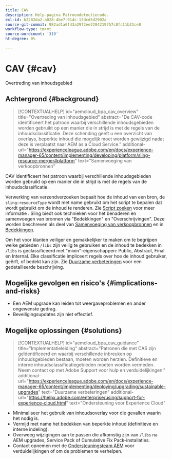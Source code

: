 ```yaml
---
title: CAV
description: Help-pagina Patroondetectiecode.
exl-id: b2282da2-a028-4be7-914c-17dcd5d2902a
source-git-commit: 982ad1a6f43a29f2ee2284219757c8fc11b31ce0
workflow-type: tm+mt
source-wordcount: '319'
ht-degree: 0%

---
```


# CAV {#cav}

Overtreding van inhoudsgebied

## Achtergrond {#background}

>[!CONTEXTUALHELP]
>id="aemcloud_bpa_cav_overview"
>title="Overtreding van inhoudsgebied"
>abstract="De CAV-code identificeert het patroon waarbij verschillende inhoudsgebieden worden gebruikt op een manier die in strijd is met de regels van de inhoudsclassificatie. Deze schending geeft u een overzicht van overlays, beperkte inhoud die mogelijk moet worden gewijzigd nadat deze is verplaatst naar AEM as a Cloud Service."
>additional-url="https://experienceleague.adobe.com/en/docs/experience-manager-65/content/implementing/developing/platform/sling-resource-merger#platform" text="Samenvoeging van verkoopbronnen"

CAV identificeert het patroon waarbij verschillende inhoudsgebieden worden gebruikt op een manier die in strijd is met de regels van de inhoudsclassificatie.

Verwerking van verzendverzoeken bepaalt hoe de inhoud van een bron, de `sling:resourceType` wordt met name gebruikt om het script te bepalen dat wordt gebruikt om de inhoud te renderen. Zie [Script zoeken](https://experienceleague.adobe.com/en/docs/experience-manager-65/content/implementing/developing/introduction/the-basics#locating-the-script) voor meer informatie . Sling biedt ook technieken voor het benaderen en samenvoegen van bronnen via &quot;Bedekkingen&quot; en &quot;Overschrijvingen&quot;. Deze worden beschreven als deel van [Samenvoeging van verkoopbronnen](https://experienceleague.adobe.com/en/docs/experience-manager-65/content/implementing/developing/platform/sling-resource-merger) en in [Bedekkingen](https://experienceleague.adobe.com/en/docs/experience-manager-65/content/implementing/developing/platform/overlays).

Om het voor klanten veiliger en gemakkelijker te maken om te begrijpen welke gebieden `/libs` zijn veilig te gebruiken en de inhoud te bedekken in `/libs` is geclassificeerd met &quot;mixin&quot;-eigenschappen: Public, Abstract, Final en Internal. Elke classificatie impliceert regels over hoe de inhoud gebruiker, geërft, of bedekt kan zijn. Zie [Duurzame verbeteringen](https://experienceleague.adobe.com/en/docs/experience-manager-65/content/implementing/deploying/upgrading/sustainable-upgrades) voor een gedetailleerde beschrijving.

## Mogelijke gevolgen en risico&#39;s {#implications-and-risks}

* Een AEM upgrade kan leiden tot weergaveproblemen en ander ongewenste gedrag.
* Beveiligingsupdates zijn niet effectief.

## Mogelijke oplossingen {#solutions}

>[!CONTEXTUALHELP]
>id="aemcloud_bpa_cav_guidance"
>title="Implementatieleiding"
>abstract="Patronen die met CAS zijn geïdentificeerd en waarbij verschillende inbreuken op inhoudsgebieden bestaan, moeten worden herzien. Definitieve en interne inhoudsclassificatiegebieden moeten worden vermeden. Neem contact op met Adobe Support voor hulp en verduidelijkingen."
>additional-url="https://experienceleague.adobe.com/en/docs/experience-manager-65/content/implementing/deploying/upgrading/sustainable-upgrades" text="Duurzame verbeteringen"
>additional-url="https://helpx.adobe.com/enterprise/using/support-for-experience-cloud.html" text="Ondersteuning voor Experience Cloud"

* Minimaliseer het gebruik van inhoudsoverlay voor die gevallen waarin het nodig is.
* Vermijd met name het bedekken van beperkte inhoud (definitieve en interne indeling).
* Overweeg wijzigingen aan te passen die afkomstig zijn van `/libs` na AEM upgrades, Service Pack of Cumulative Fix Pack-installaties.
* Contact opnemen met de [Ondersteuningsteam AEM](https://helpx.adobe.com/enterprise/using/support-for-experience-cloud.html) voor verduidelijkingen of om de problemen te verhelpen.
